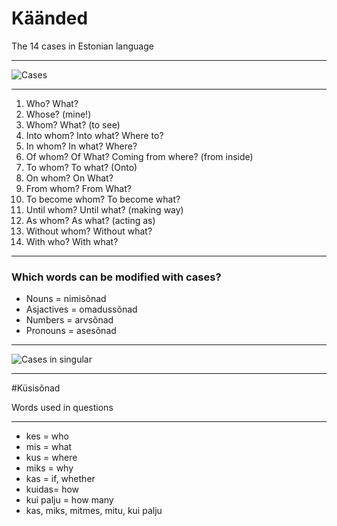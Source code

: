 # Käänded 

The 14 cases in Estonian language

---

![Cases](https://www.taskutark.ee/m/wp-content/uploads/sites/2/2016/07/14k%C3%A4%C3%A4net.png)

---
1. Who? What?
2. Whose? (mine!)
3. Whom? What? (to see)
4. Into whom? Into what? Where to?
5. In whom? In what? Where?
6. Of whom? Of What? Coming from where?  (from inside) 
7. To whom? To what? (Onto)
8. On whom? On What?
9. From whom? From What?
10. To become whom? To become what?
11. Until whom? Until what? (making way)
12. As whom? As what? (acting as)
13. Without whom? Without what?
14. With who? With what?

---

### Which words can be modified with cases?

- Nouns = nimisõnad
- Asjactives = omadussõnad
- Numbers = arvsõnad
- Pronouns = asesõnad

---

![Cases in singular](https://www.taskutark.ee/m/wp-content/uploads/sites/2/2016/07/14k%C3%A4%C3%A4netainsus.png)


---

#Küsisõnad

Words used in questions

---

- kes   =   who
- mis   =   what
- kus   =   where
- miks  =   why
- kas   =   if, whether
- kuidas=   how
- kui palju = how many
- kas, miks, mitmes, mitu, kui palju


